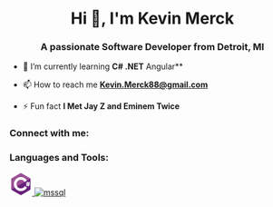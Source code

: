 <h1 align="center">Hi 👋, I'm Kevin Merck</h1>
<h3 align="center">A passionate Software Developer from Detroit, MI</h3>

- 🌱 I’m currently learning **C# .NET** Angular**

- 📫 How to reach me **Kevin.Merck88@gmail.com**

- ⚡ Fun fact **I Met Jay Z and Eminem Twice**

<h3 align="left">Connect with me:</h3>
<p align="left">
</p>

<h3 align="left">Languages and Tools:</h3>
<p align="left"> <a href="https://www.w3schools.com/cs/" target="_blank" rel="noreferrer"> <img src="https://raw.githubusercontent.com/devicons/devicon/master/icons/csharp/csharp-original.svg" alt="csharp" width="40" height="40"/> </a> <a href="https://www.microsoft.com/en-us/sql-server" target="_blank" rel="noreferrer"> <img src="https://www.svgrepo.com/show/303229/microsoft-sql-server-logo.svg" alt="mssql" width="40" height="40"/> </a> </p>
